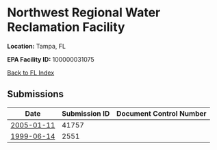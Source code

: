 # Northwest Regional Water Reclamation Facility

**Location:** Tampa, FL

**EPA Facility ID:** 100000031075

[Back to FL Index](../../index.md)

## Submissions

| Date | Submission ID | Document Control Number |
|------|--------------|-------------------------|
| [2005-01-11](submissions/41757.md) | 41757 |  |
| [1999-06-14](submissions/2551.md) | 2551 |  |
